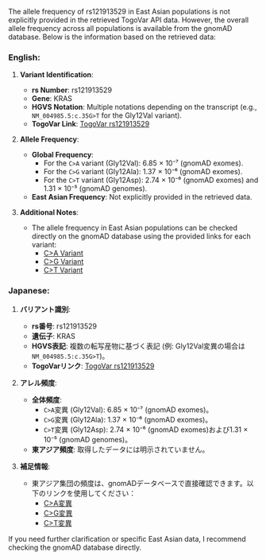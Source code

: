 The allele frequency of rs121913529 in East Asian populations is not explicitly provided in the retrieved TogoVar API data. However, the overall allele frequency across all populations is available from the gnomAD database. Below is the information based on the retrieved data:

### English:
1. **Variant Identification**:
   - **rs Number**: rs121913529
   - **Gene**: KRAS
   - **HGVS Notation**: Multiple notations depending on the transcript (e.g., `NM_004985.5:c.35G>T` for the Gly12Val variant).
   - **TogoVar Link**: [TogoVar rs121913529](https://togovar.org)

2. **Allele Frequency**:
   - **Global Frequency**:
     - For the `C>A` variant (Gly12Val): 6.85 × 10⁻⁷ (gnomAD exomes).
     - For the `C>G` variant (Gly12Ala): 1.37 × 10⁻⁶ (gnomAD exomes).
     - For the `C>T` variant (Gly12Asp): 2.74 × 10⁻⁶ (gnomAD exomes) and 1.31 × 10⁻⁵ (gnomAD genomes).
   - **East Asian Frequency**: Not explicitly provided in the retrieved data.

3. **Additional Notes**:
   - The allele frequency in East Asian populations can be checked directly on the gnomAD database using the provided links for each variant:
     - [C>A Variant](https://gnomad.broadinstitute.org/variant/12-25245350-C-A?dataset=gnomad_r4)
     - [C>G Variant](https://gnomad.broadinstitute.org/variant/12-25245350-C-G?dataset=gnomad_r4)
     - [C>T Variant](https://gnomad.broadinstitute.org/variant/12-25245350-C-T?dataset=gnomad_r4)

### Japanese:
1. **バリアント識別**:
   - **rs番号**: rs121913529
   - **遺伝子**: KRAS
   - **HGVS表記**: 複数の転写産物に基づく表記 (例: Gly12Val変異の場合は`NM_004985.5:c.35G>T`)。
   - **TogoVarリンク**: [TogoVar rs121913529](https://togovar.org)

2. **アレル頻度**:
   - **全体頻度**:
     - `C>A`変異 (Gly12Val): 6.85 × 10⁻⁷ (gnomAD exomes)。
     - `C>G`変異 (Gly12Ala): 1.37 × 10⁻⁶ (gnomAD exomes)。
     - `C>T`変異 (Gly12Asp): 2.74 × 10⁻⁶ (gnomAD exomes)および1.31 × 10⁻⁵ (gnomAD genomes)。
   - **東アジア頻度**: 取得したデータには明示されていません。

3. **補足情報**:
   - 東アジア集団の頻度は、gnomADデータベースで直接確認できます。以下のリンクを使用してください：
     - [C>A変異](https://gnomad.broadinstitute.org/variant/12-25245350-C-A?dataset=gnomad_r4)
     - [C>G変異](https://gnomad.broadinstitute.org/variant/12-25245350-C-G?dataset=gnomad_r4)
     - [C>T変異](https://gnomad.broadinstitute.org/variant/12-25245350-C-T?dataset=gnomad_r4)

If you need further clarification or specific East Asian data, I recommend checking the gnomAD database directly.